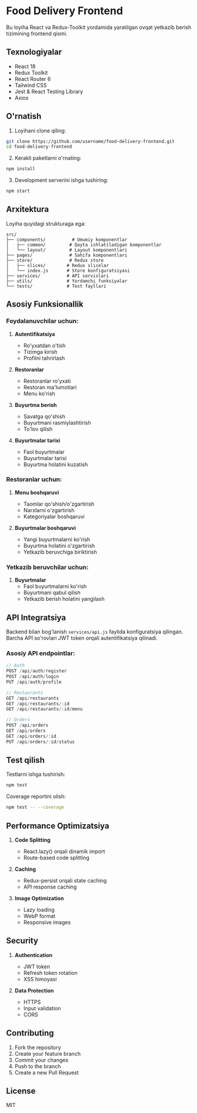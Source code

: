 # Food Delivery Frontend

Bu loyiha React va Redux-Toolkit yordamida yaratilgan ovqat yetkazib berish tizimining frontend qismi.

## Texnologiyalar

- React 18
- Redux Toolkit
- React Router 6
- Tailwind CSS
- Jest & React Testing Library
- Axios

## O'rnatish

1. Loyihani clone qiling:
```bash
git clone https://github.com/username/food-delivery-frontend.git
cd food-delivery-frontend
```

2. Kerakli paketlarni o'rnating:
```bash
npm install
```

3. Development serverini ishga tushiring:
```bash
npm start
```

## Arxitektura

Loyiha quyidagi strukturaga ega:

```
src/
├── components/          # Umumiy komponentlar
│   ├── common/         # Qayta ishlatiladigan komponentlar
│   └── layout/         # Layout komponentlari
├── pages/              # Sahifa komponentlari
├── store/              # Redux store
│   ├── slices/        # Redux slicelar
│   └── index.js       # Store konfiguratsiyasi
├── services/          # API servislari
├── utils/             # Yordamchi funksiyalar
└── tests/             # Test fayllari
```

## Asosiy Funksionallik

### Foydalanuvchilar uchun:

1. **Autentifikatsiya**
   - Ro'yxatdan o'tish
   - Tizimga kirish
   - Profilni tahrirlash

2. **Restoranlar**
   - Restoranlar ro'yxati
   - Restoran ma'lumotlari
   - Menu ko'rish

3. **Buyurtma berish**
   - Savatga qo'shish
   - Buyurtmani rasmiylashtirish
   - To'lov qilish

4. **Buyurtmalar tarixi**
   - Faol buyurtmalar
   - Buyurtmalar tarixi
   - Buyurtma holatini kuzatish

### Restoranlar uchun:

1. **Menu boshqaruvi**
   - Taomlar qo'shish/o'zgartirish
   - Narxlarni o'zgartirish
   - Kategoriyalar boshqaruvi

2. **Buyurtmalar boshqaruvi**
   - Yangi buyurtmalarni ko'rish
   - Buyurtma holatini o'zgartirish
   - Yetkazib beruvchiga biriktirish

### Yetkazib beruvchilar uchun:

1. **Buyurtmalar**
   - Faol buyurtmalarni ko'rish
   - Buyurtmani qabul qilish
   - Yetkazib berish holatini yangilash

## API Integratsiya

Backend bilan bog'lanish `services/api.js` faylida konfiguratsiya qilingan. Barcha API so'rovlari JWT token orqali autentifikatsiya qilinadi.

### Asosiy API endpointlar:

```javascript
// Auth
POST /api/auth/register
POST /api/auth/login
PUT /api/auth/profile

// Restaurants
GET /api/restaurants
GET /api/restaurants/:id
GET /api/restaurants/:id/menu

// Orders
POST /api/orders
GET /api/orders
GET /api/orders/:id
PUT /api/orders/:id/status
```

## Test qilish

Testlarni ishga tushirish:

```bash
npm test
```

Coverage reportini olish:

```bash
npm test -- --coverage
```

## Performance Optimizatsiya

1. **Code Splitting**
   - React.lazy() orqali dinamik import
   - Route-based code splitting

2. **Caching**
   - Redux-persist orqali state caching
   - API response caching

3. **Image Optimization**
   - Lazy loading
   - WebP format
   - Responsive images

## Security

1. **Authentication**
   - JWT token
   - Refresh token rotation
   - XSS himoyasi

2. **Data Protection**
   - HTTPS
   - Input validation
   - CORS

## Contributing

1. Fork the repository
2. Create your feature branch
3. Commit your changes
4. Push to the branch
5. Create a new Pull Request

## License

MIT 